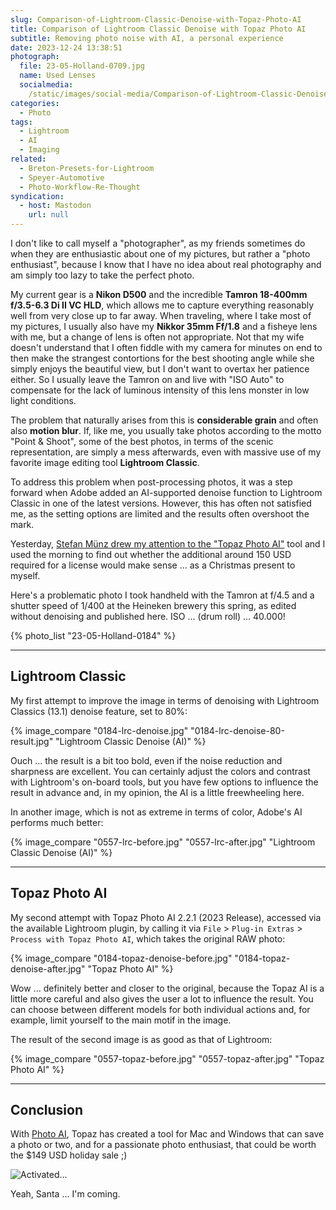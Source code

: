 ```yaml
---
slug: Comparison-of-Lightroom-Classic-Denoise-with-Topaz-Photo-AI
title: Comparison of Lightroom Classic Denoise with Topaz Photo AI
subtitle: Removing photo noise with AI, a personal experience
date: 2023-12-24 13:38:51
photograph:
  file: 23-05-Holland-0709.jpg
  name: Used Lenses
  socialmedia:
    /static/images/social-media/Comparison-of-Lightroom-Classic-Denoise-with-Topaz-Photo-AI.png
categories:
  - Photo
tags:
  - Lightroom
  - AI
  - Imaging
related:
  - Breton-Presets-for-Lightroom
  - Speyer-Automotive
  - Photo-Workflow-Re-Thought
syndication:
  - host: Mastodon
    url: null
---
```


I don't like to call myself a "photographer", as my friends sometimes do when they are enthusiastic about one of my pictures, but rather a "photo enthusiast", because I know that I have no idea about real photography and am simply too lazy to take the perfect photo.

My current gear is a **Nikon D500** and the incredible **Tamron 18-400mm f/3.5-6.3 Di II VC HLD**, which allows me to capture everything reasonably well from very close up to far away. When traveling, where I take most of my pictures, I usually also have my **Nikkor 35mm Ff/1.8** and a fisheye lens with me, but a change of lens is often not appropriate. Not that my wife doesn't understand that I often fiddle with my camera for minutes on end to then make the strangest contortions for the best shooting angle while she simply enjoys the beautiful view, but I don't want to overtax her patience either. So I usually leave the Tamron on and live with "ISO Auto" to compensate for the lack of luminous intensity of this lens monster in low light conditions.

The problem that naturally arises from this is **considerable grain** and often also **motion blur**. If, like me, you usually take photos according to the motto "Point & Shoot", some of the best photos, in terms of the scenic representation, are simply a mess afterwards, even with massive use of my favorite image editing tool **Lightroom Classic**.

To address this problem when post-processing photos, it was a step forward when Adobe added an AI-supported denoise function to Lightroom Classic in one of the latest versions. However, this has often not satisfied me, as the setting options are limited and the results often overshoot the mark.

Yesterday, [Stefan Münz drew my attention to the "Topaz Photo AI"](https://indieweb.social/@StefanMuenz@vivaldi.net/111631806056217261) tool and I used the morning to find out whether the additional around 150 USD required for a license would make sense ... as a Christmas present to myself.

<!-- more -->

Here's a problematic photo I took handheld with the Tamron at f/4.5 and a shutter speed of 1/400 at the Heineken brewery this spring, as edited without denoising and published here. ISO ... (drum roll) ... 40.000!

{% photo_list
  "23-05-Holland-0184"
%}

---

## Lightroom Classic

My first attempt to improve the image in terms of denoising with Lightroom Classics (13.1) denoise feature, set to 80%:

{% image_compare
  "0184-lrc-denoise.jpg"
  "0184-lrc-denoise-80-result.jpg"
  "Lightroom Classic Denoise (AI)"
%}

Ouch ... the result is a bit too bold, even if the noise reduction and sharpness are excellent. You can certainly adjust the colors and contrast with Lightroom's on-board tools, but you have few options to influence the result in advance and, in my opinion, the AI is a little freewheeling here.

In another image, which is not as extreme in terms of color, Adobe's AI performs much better:

{% image_compare
  "0557-lrc-before.jpg"
  "0557-lrc-after.jpg"
  "Lightroom Classic Denoise (AI)"
%}

---

## Topaz Photo AI

My second attempt with Topaz Photo AI 2.2.1 (2023 Release), accessed via the available Lightroom plugin, by calling it via ``File`` > ``Plug-in Extras`` > ``Process with Topaz Photo AI``, which takes the original RAW photo:

{% image_compare
  "0184-topaz-denoise-before.jpg"
  "0184-topaz-denoise-after.jpg"
  "Topaz Photo AI"
%}

Wow ... definitely better and closer to the original, because the Topaz AI is a little more careful and also gives the user a lot to influence the result. You can choose between different models for both individual actions and, for example, limit yourself to the main motif in the image.

The result of the second image is as good as that of Lightroom:

{% image_compare
  "0557-topaz-before.jpg"
  "0557-topaz-after.jpg"
  "Topaz Photo AI"
%}

---

## Conclusion

With [Photo AI](https://www.topazlabs.com/topaz-photo-ai), Topaz has created a tool for Mac and Windows that can save a photo or two, and for a passionate photo enthusiast, that could be worth the $149 USD holiday sale ;)

![Activated...](topaz-activation.png)

Yeah, Santa ... I'm coming.
